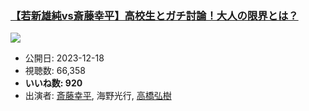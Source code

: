 ### [【若新雄純vs斎藤幸平】高校生とガチ討論！大人の限界とは？](https://www.youtube.com/watch?v=99MUg8IzLW0)
[![](https://img.youtube.com/vi/99MUg8IzLW0/sddefault.jpg)](https://www.youtube.com/watch?v=99MUg8IzLW0)
-   公開日: 2023-12-18
-   視聴数: 66,358
-   **いいね数: 920**
-   出演者: [斎藤幸平](/rehacq_fan/people/斎藤幸平 "wikilink"), 海野光行, [高橋弘樹](/rehacq_fan/people/高橋弘樹 "wikilink")
